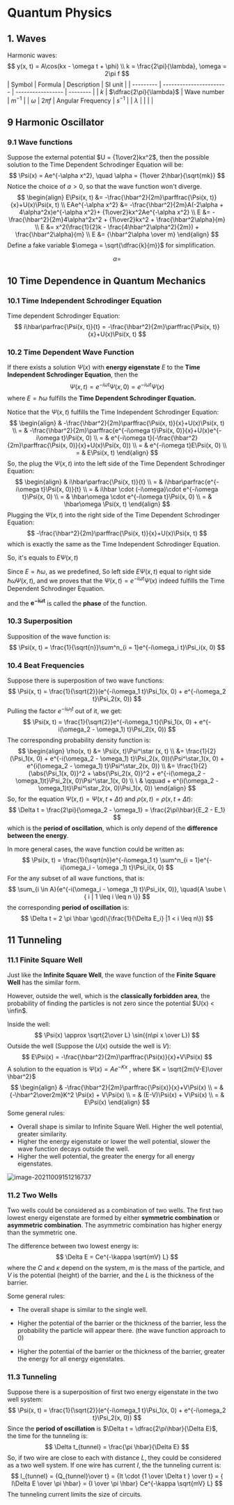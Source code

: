 # Quantum Physics

## 1. Waves

Harmonic waves: 
$$
y(x, t) = A\cos(kx - \omega t + \phi) \\
k = \frac{2\pi}{\lambda}, \omega = 2\pi f
$$
| Symbol    | Formula                 | Description       | SI unit  |
| --------- | ----------------------- | ----------------- | -------- |
| $k$       | $\dfrac{2\pi}{\lambda}$ | Wave number       | $m^{-1}$ |
| $\omega$  | $2\pi f$                | Angular Frequency | $s^{-1}$ |
| $\lambda$ |                         |                   |          |

## 9 Harmonic Oscillator

### 9.1 Wave functions

Suppose the external potential $U = {1\over2}kx^2$, then the possible solution to the Time Dependent Schrodinger Equation will be:
$$
\Psi(x) = Ae^{-\alpha x^2}, \quad \alpha = {1\over 2\hbar}{\sqrt{mk}}
$$
Notice the choice of $a > 0$, so that the wave function won't diverge. 
$$
\begin{align}
E\Psi(x, t) &= -\frac{\hbar^2}{2m}\parffrac{\Psi(x, t)}{x}+U(x)\Psi(x, t) \\
EAe^{-\alpha x^2} &= -\frac{\hbar^2}{2m}A(-2\alpha + 4\alpha^2x)e^{-\alpha x^2}+ {1\over2}kx^2Ae^{-\alpha x^2} \\
E &= -\frac{\hbar^2}{2m}4\alpha^2x^2 + {1\over2}kx^2 + \frac{\hbar^2\alpha}{m} \\
E &= x^2(\frac{1}{2}k - \frac{4\hbar^2\alpha^2}{2m}) + \frac{\hbar^2\alpha}{m} \\
E &= {\hbar^2\alpha \over m}
\end{align}
$$
Define a fake variable $\omega = \sqrt{\dfrac{k}{m}}$ for simplification.


$$
\alpha = 
$$














$$
\newcommand\parfrac[2]{\frac{\part #1}{\part #2}}
\newcommand\parffrac[2]{\frac{\part^2 #1}{\part #2^2}}
$$

## 10 Time Dependence in Quantum Mechanics

### 10.1 Time Independent Schrodinger Equation

Time dependent Schrodinger Equation:
$$
i\hbar\parfrac{\Psi(x, t)}{t} = -\frac{\hbar^2}{2m}\parffrac{\Psi(x, t)}{x}+U(x)\Psi(x, t)
$$
### 10.2 Time Dependent Wave Function

If there exists a solution $\Psi(x)$ with **energy eigenstate** $E$ to the **Time Independent Schrodinger Equation**, then the 
$$
\Psi(x, t) = e^{-i\omega t}\Psi(x, 0) = e^{-i\omega t}\Psi(x)
$$
where $E = \hbar \omega$ fulfills the **Time Dependent Schrodinger Equation.**

Notice that the $\Psi(x, t)$ fulfills the Time Independent Schrodinger Equation:
$$
\begin{align}
  & -\frac{\hbar^2}{2m}\parffrac{\Psi(x, t)}{x}+U(x)\Psi(x, t)  \\
= & -\frac{\hbar^2}{2m}\parffrac{e^{-i\omega t}\Psi(x, 0)}{x}+U(x)e^{-i\omega t}\Psi(x, 0) \\
= & e^{-i\omega t}(-\frac{\hbar^2}{2m}\parffrac{\Psi(x, 0)}{x}+U(x)\Psi(x, 0)) \\
= & e^{-i\omega t}E\Psi(x, 0) \\
= & E\Psi(x, t)
\end{align}
$$
So, the plug the $\Psi (x, t)$ into the left side of the Time Dependent Schrodinger Equation:
$$
\begin{align}
  & i\hbar\parfrac{\Psi(x, t)}{t} \\
= & i\hbar\parfrac{e^{-i\omega t}\Psi(x, 0)}{t} \\
= & i\hbar \cdot (-i\omega)\cdot e^{-i\omega t}\Psi(x, 0) \\
= & \hbar\omega \cdot e^{-i\omega t}\Psi(x, 0) \\
= & \hbar\omega \Psi(x, t)
\end{align}
$$
Plugging the $\Psi(x,t)$ into the right side of the Time Dependent Schrodinger Equation:
$$
-\frac{\hbar^2}{2m}\parffrac{\Psi(x, t)}{x}+U(x)\Psi(x, t)
$$
which is exactly the same as the Time Independent Schrodinger Equation.

So, it's equals to $E\Psi (x, t)$

Since $E = \hbar\omega$, as we predefined, So left side $E\Psi(x, t)$ equal to right side $\hbar \omega \Psi(x, t)$, and we proves that the $\Psi(x, t) = e^{-i\omega t}\Psi(x)$ indeed fulfills the Time Dependent Schrodinger Equation.

and the $\boldsymbol{e^{-i \omega t}}$ is called the **phase** of the function.

### 10.3 Superposition

Supposition of the wave function is:
$$
\Psi(x, t) = \frac{1}{\sqrt{n}}\sum^n_{i = 1}e^{-i\omega_i t}\Psi_i(x, 0)
$$

### 10.4 Beat Frequencies

Suppose there is superposition of two wave functions:
$$
\Psi(x, t) = \frac{1}{\sqrt{2}}(e^{-i\omega_1 t}\Psi_1(x, 0) + e^{-i\omega_2 t}\Psi_2(x, 0))
$$
Pulling the factor $e^{-i\omega_1 t}$ out of it, we get:
$$
\Psi(x, t) = \frac{1}{\sqrt{2}}e^{-i\omega_1 t}(\Psi_1(x, 0) + e^{-i(\omega_2 - \omega_1) t}\Psi_2(x, 0))
$$
The corresponding probability density function is:
$$
\begin{align}
\rho(x, t) &= \Psi(x, t)\Psi^\star (x, t) \\
		   &= \frac{1}{2}(\Psi_1(x, 0) + e^{-i(\omega_2 - \omega_1) t}\Psi_2(x, 0))(\Psi^\star_1(x, 0) + e^{i(\omega_2 - \omega_1) t}\Psi^\star_2(x, 0)) \\
		   &= \frac{1}{2}(\abs{\Psi_1(x, 0)}^2 + \abs{\Psi_2(x, 0)}^2 + e^{-i(\omega_2 - \omega_1)t}\Psi_2(x, 0)\Psi^\star_1(x, 0) \\ \ & \qquad + e^{i(\omega_2 - \omega_1)t}\Psi^\star_2(x, 0)\Psi_1(x, 0))
\end{align}
$$
So, for the equation $\Psi(x, t) = \Psi(x, t + \Delta{t})$ and $\rho(x, t) = \rho(x, t + \Delta{t})$:
$$
\Delta t = \frac{2\pi}{\omega_2 - \omega_1} = \frac{2\pi\hbar}{E_2 - E_1}
$$
which is the **period of oscillation**, which is only depend of the **difference between the energy**.

In more general cases, the wave function could be written as:
$$
\Psi(x, t) = \frac{1}{\sqrt{n}}e^{-i\omega_1 t} \sum^n_{i = 1}e^{-i(\omega_i - \omega _1) t}\Psi_i(x, 0)
$$
For the any subset of all wave functions, that is:
$$
\sum_{i \in A}{e^{-i(\omega_i - \omega _1) t}\Psi_i(x, 0)}, \quad{A \sube \{ i | 1 \leq i \leq n \}}
$$
the corresponding **period of oscillation** is:
$$
\Delta t = 2 \pi \hbar \gcd(\{\frac{1}{\Delta E_i} |1 < i \leq n\})
$$

## 11 Tunneling

### 11.1 Finite Square Well

Just like the **Infinite Square Well**, the wave function of the **Finite Square Well** has the similar form. 

However, outside the well, which is the **classically forbidden area**, the probability of finding the particles is not zero since the potential $U(x) < \infin$.

Inside the well:
$$
\Psi(x) \approx \sqrt{2\over L} \sin({n\pi x \over L})
$$
Outside the well (Suppose the $U(x)$ outside the well is $V$):
$$
E\Psi(x) = -\frac{\hbar^2}{2m}\parffrac{\Psi(x)}{x}+V\Psi(x)
$$
A solution to the equation is $\Psi(x) = Ae^{-Kx}$ , where $K = \sqrt{2m(V-E)\over \hbar^2}$
$$
\begin{align}
  & -\frac{\hbar^2}{2m}\parffrac{\Psi(x)}{x}+V\Psi(x) \\
= & {-\hbar^2\over2m}K^2 \Psi(x) + V\Psi(x) \\
= & (E-V)\Psi(x) + V\Psi(x) \\
= & E\Psi(x)
\end{align}
$$
Some general rules:

* Overall shape is similar to Infinite Square Well. Higher the well potential, greater similarity.
* Higher the energy eigenstate or lower the well potential, slower the wave function decays outside the well.
* Higher the well potential, the greater the energy for all energy eigenstates.

![image-20211009151216737](Physics.assets/image-20211009151216737.png)

### 11.2 Two Wells

Two wells could be considered as a combination of two wells. The first two lowest energy eigenstate are formed by either **symmetric combination** or **asymmetric combination**. The asymmetric combination has higher energy than the symmetric one.

The difference between two lowest energy is:
$$
\Delta E = Ce^{-\kappa \sqrt{mV} L}
$$
where the $C$ and $\kappa$ depend on the system, $m$ is the mass of the particle, and $V$ is the potential (height) of the barrier, and the $L$ is the thickness of the barrier.

Some general rules:

* The overall shape is similar to the single well.
* Higher the potential of the barrier or the thickness of the barrier, less the probability the particle will appear there. (the wave function approach to 0)

* Higher the potential of the barrier or the thickness of the barrier, greater the energy for all energy eigenstates. 

### 11.3 Tunneling

Suppose there is a superposition of first two energy eigenstate in the two well system:
$$
\Psi(x, t) = \frac{1}{\sqrt{2}}(e^{-i\omega_1 t}\Psi_1(x, 0) + e^{-i\omega_2 t}\Psi_2(x, 0))
$$
Since the **period of oscillation** is $\Delta t = \dfrac{2\pi\hbar}{\Delta E}$, the time for the tunneling is:
$$
\Delta t_{tunnel} = \frac{\pi \hbar}{\Delta E}
$$
So, if two wire are close to each with distance $L$, they could be considered as a two well system. If one wire has current $I$, the the tunneling current is:
$$
I_{tunnel} = {Q_{tunnel}\over t} = {It \cdot {1 \over \Delta t } \over t} = { I\Delta E \over \pi \hbar} = {I \over \pi \hbar} Ce^{-\kappa \sqrt{mV} L}
$$
The tunneling current limits the size of circuits.

















